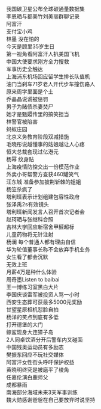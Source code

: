 我国碳卫星公布全球碳通量数据集  
李恩晒与都美竹刘美丽群聊记录  
阿富汗  
支付宝小鸡  
林墨 没在怕的  
今天是顾里35岁生日  
第一视角看阿富汗人扒美国飞机  
中国大使要求刚方全力搜救  
军事历史全触达  
上海浦东机场回应留学生排长队值机  
油门当刹车71岁老人开代步车撞伤路人  
原来周字里面是个土  
乔晶晶说谎被惩罚  
男子为赌债杀妻焚尸  
她才是甄嬛传里的搞笑担当  
林警官被陷害  
蚂蚁庄园  
北京义务教育阶段双减措施  
毛晓彤说越懂事的姑娘越让人心疼  
恒大总裁套现过亿港元  
杨幂 纹身贴  
上海疫情防控交出一份模范作业  
外卖小哥帮警方查获460罐笑气  
汪东城 准备参加披荆斩棘的姐姐  
杨笠杀疯了  
塔利班表示计划组建包容性政府  
张泽禹2s有效镜头  
塔利班新闻发言人召开首次记者会  
赵珂晒与张继科合照  
吉林大学回应新宿舍甲醛超标  
儿童药物将无针注射  
杨澜 每个普通人都有理由自信  
华为轮值董事长称不会放弃手机业务  
女生看了都会沉默  
无效上班  
月薪4万是种什么体验  
周奇墨Listen to baibai  
王一博练习室黑白大片  
李国庆谈雷军被投资人骂一小时  
西安生态葬可获最多5000元奖励  
甘望星原相机怼脸自拍  
杨洋的笑点到底有多低  
打开德堡的大门  
鲸鲨现身大连獐子岛  
2人同桌饮酒分开后警车内又碰面  
中国残奥运动员有多励志  
樊振东回应不玩社交媒体  
阿富汗女性街头呼吁保护权益  
黄晓明终究是被磨平了棱角  
任嘉伦演白鹿师父  
成都暴雨  
南海部分海域未来3天军事训练  
魏大勋感谢爸爸在自己要放弃时说坚持  
